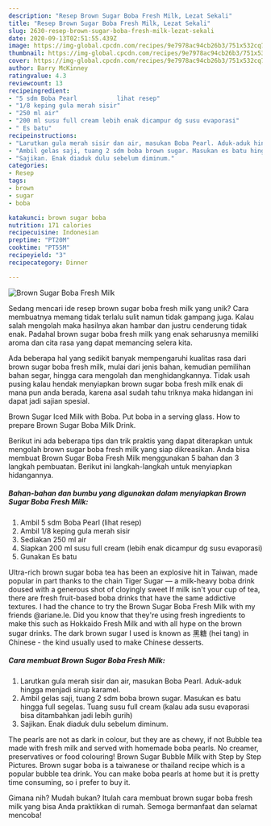 ```yaml
---
description: "Resep Brown Sugar Boba Fresh Milk, Lezat Sekali"
title: "Resep Brown Sugar Boba Fresh Milk, Lezat Sekali"
slug: 2630-resep-brown-sugar-boba-fresh-milk-lezat-sekali
date: 2020-09-13T02:51:55.439Z
image: https://img-global.cpcdn.com/recipes/9e7978ac94cb26b3/751x532cq70/brown-sugar-boba-fresh-milk-foto-resep-utama.jpg
thumbnail: https://img-global.cpcdn.com/recipes/9e7978ac94cb26b3/751x532cq70/brown-sugar-boba-fresh-milk-foto-resep-utama.jpg
cover: https://img-global.cpcdn.com/recipes/9e7978ac94cb26b3/751x532cq70/brown-sugar-boba-fresh-milk-foto-resep-utama.jpg
author: Barry McKinney
ratingvalue: 4.3
reviewcount: 13
recipeingredient:
- "5 sdm Boba Pearl           lihat resep"
- "1/8 keping gula merah sisir"
- "250 ml air"
- "200 ml susu full cream lebih enak dicampur dg susu evaporasi"
- " Es batu"
recipeinstructions:
- "Larutkan gula merah sisir dan air, masukan Boba Pearl. Aduk-aduk hingga menjadi sirup karamel."
- "Ambil gelas saji, tuang 2 sdm boba brown sugar. Masukan es batu hingga full segelas. Tuang susu full cream (kalau ada susu evaporasi bisa ditambahkan jadi lebih gurih)"
- "Sajikan. Enak diaduk dulu sebelum diminum."
categories:
- Resep
tags:
- brown
- sugar
- boba

katakunci: brown sugar boba 
nutrition: 171 calories
recipecuisine: Indonesian
preptime: "PT20M"
cooktime: "PT55M"
recipeyield: "3"
recipecategory: Dinner

---
```



![Brown Sugar Boba Fresh Milk](https://img-global.cpcdn.com/recipes/9e7978ac94cb26b3/751x532cq70/brown-sugar-boba-fresh-milk-foto-resep-utama.jpg)

Sedang mencari ide resep brown sugar boba fresh milk yang unik? Cara membuatnya memang tidak terlalu sulit namun tidak gampang juga. Kalau salah mengolah maka hasilnya akan hambar dan justru cenderung tidak enak. Padahal brown sugar boba fresh milk yang enak seharusnya memiliki aroma dan cita rasa yang dapat memancing selera kita.

Ada beberapa hal yang sedikit banyak mempengaruhi kualitas rasa dari brown sugar boba fresh milk, mulai dari jenis bahan, kemudian pemilihan bahan segar, hingga cara mengolah dan menghidangkannya. Tidak usah pusing kalau hendak menyiapkan brown sugar boba fresh milk enak di mana pun anda berada, karena asal sudah tahu triknya maka hidangan ini dapat jadi sajian spesial.

Brown Sugar Iced Milk with Boba. Put boba in a serving glass. How to prepare Brown Sugar Boba Milk Drink.


Berikut ini ada beberapa tips dan trik praktis yang dapat diterapkan untuk mengolah brown sugar boba fresh milk yang siap dikreasikan. Anda bisa membuat Brown Sugar Boba Fresh Milk menggunakan 5 bahan dan 3 langkah pembuatan. Berikut ini langkah-langkah untuk menyiapkan hidangannya.

<!--inarticleads1-->

##### Bahan-bahan dan bumbu yang digunakan dalam menyiapkan Brown Sugar Boba Fresh Milk:

1. Ambil 5 sdm Boba Pearl           (lihat resep)
1. Ambil 1/8 keping gula merah sisir
1. Sediakan 250 ml air
1. Siapkan 200 ml susu full cream (lebih enak dicampur dg susu evaporasi)
1. Gunakan  Es batu


Ultra-rich brown sugar boba tea has been an explosive hit in Taiwan, made popular in part thanks to the chain Tiger Sugar — a milk-heavy boba drink doused with a generous shot of cloyingly sweet If milk isn&#39;t your cup of tea, there are fresh fruit-based boba drinks that have the same addictive textures. I had the chance to try the Brown Sugar Boba Fresh Milk with my friends @ariane.le. Did you know that they&#39;re using fresh ingredients to make this such as Hokkaido Fresh Milk and with all hype on the brown sugar drinks. The dark brown sugar I used is known as 黑糖 (hei tang) in Chinese - the kind usually used to make Chinese desserts. 

<!--inarticleads2-->

##### Cara membuat Brown Sugar Boba Fresh Milk:

1. Larutkan gula merah sisir dan air, masukan Boba Pearl. Aduk-aduk hingga menjadi sirup karamel.
1. Ambil gelas saji, tuang 2 sdm boba brown sugar. Masukan es batu hingga full segelas. Tuang susu full cream (kalau ada susu evaporasi bisa ditambahkan jadi lebih gurih)
1. Sajikan. Enak diaduk dulu sebelum diminum.


The pearls are not as dark in colour, but they are as chewy, if not Bubble tea made with fresh milk and served with homemade boba pearls. No creamer, preservatives or food colouring! Brown Sugar Bubble Milk with Step by Step Pictures. Brown sugar boba is a taiwanese or thailand recipe which is a popular bubble tea drink. You can make boba pearls at home but it is pretty time consuming, so i prefer to buy it. 

Gimana nih? Mudah bukan? Itulah cara membuat brown sugar boba fresh milk yang bisa Anda praktikkan di rumah. Semoga bermanfaat dan selamat mencoba!
